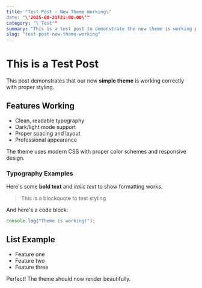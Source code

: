 ```yaml
---
title: "Test Post - New Theme Working\"
date: "\'2025-08-21T21:00:00\'"
category: "\'Test""
summary: "This is a test post to demonstrate the new theme is working properly"
slug: "test-post-new-theme-working"
---
```


# This is a Test Post

This post demonstrates that our new **simple theme** is working correctly with proper styling.

## Features Working

- Clean, readable typography
- Dark/light mode support
- Proper spacing and layout
- Professional appearance

The theme uses modern CSS with proper color schemes and responsive design.

### Typography Examples

Here's some **bold text** and *italic text* to show formatting works.

> This is a blockquote to test styling

And here's a code block:

```javascript
console.log("Theme is working!");
```

## List Example

- Feature one
- Feature two  
- Feature three

Perfect! The theme should now render beautifully.
